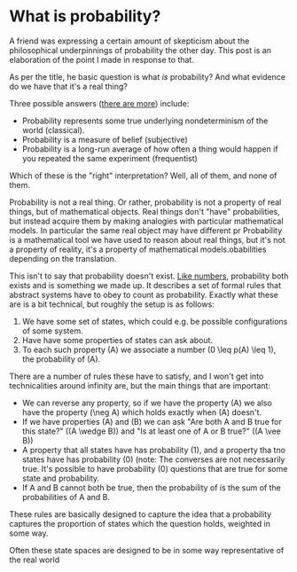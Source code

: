 # What is probability?

A friend was expressing a certain amount of skepticism about the philosophical underpinnings of probability the other day. This post is an elaboration of the point I made in response to that.

As per the title, he basic question is what *is* probability? And what evidence do we have that it's a real thing?

Three possible answers ([there are more](https://plato.stanford.edu/entries/probability-interpret/)) include:

* Probability represents some true underlying nondeterminism of the world (classical).
* Probability is a measure of belief (subjective)
* Probability is a long-run average of how often a thing would happen if you repeated the same experiment (frequentist)

Which of these is the "right" interpretation?
Well, all of them, and none of them.

Probability is not a real thing. Or rather, probability is not a property of real things, but of mathematical objects.
Real things don't "have" probabilities, but instead acquire them by making analogies with particular mathematical models. In particular the same real object may have different pr Probability is a mathematical tool we have used to reason about real things, but it's not a property of reality, it's a property of mathematical models.obabilities depending on the translation.

This isn't to say that probability doesn't exist. [Like numbers](https://notebook.drmaciver.com/posts/2019-02-21-18:58.html), probability both exists and is something we made up.
It describes a set of formal rules that abstract systems have to obey to count as probability.
Exactly what these are is a bit technical, but roughly the setup is as follows:

1. We have some set of states, which could e.g. be possible configurations of some system.
2. Have have some properties of states can ask about.
3. To each such property \(A\) we associate a number \(0 \leq p(A) \leq 1\), the probability of \(A\).

There are a number of rules these have to satisfy, and I won't get into technicalities around infinity are, but the main things that are important:

* We can reverse any property, so if we have the property \(A\) we also have the property \(\neg A\) which holds exactly when \(A\) doesn't.
* If we have properties \(A\) and \(B\) we can ask "Are both A and B true for this state?" (\(A \wedge B\)) and "Is at least one of A or B true?" (\(A \vee B\))
* A property that all states have has probability \(1\), and a property tha tno states have has probability \(0\) (note: The converses are not necessarily true. It's possible to have probability \(0\) questions that are true for some state and probability.
* If A and B cannot both be true, then the probability of is the sum of the probabilities of A and B.

These rules are basically designed to capture the idea that a probability captures the proportion of states which the question holds, weighted in some way.

Often these state spaces are designed to be in some way representative of the real world
